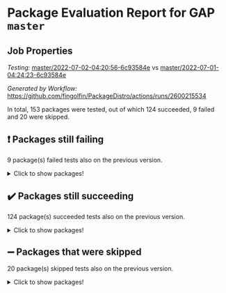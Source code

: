 # Package Evaluation Report for GAP `master`

## Job Properties

*Testing:* [master/2022-07-02-04:20:56-6c93584e](https://github.com/fingolfin/PackageDistro/blob/data/reports/master/2022-07-02-04:20:56-6c93584e) vs [master/2022-07-01-04:24:23-6c93584e](https://github.com/fingolfin/PackageDistro/blob/data/reports/master/2022-07-01-04:24:23-6c93584e)

*Generated by Workflow:* https://github.com/fingolfin/PackageDistro/actions/runs/2600215534

In total, 153 packages were tested, out of which 124 succeeded, 9 failed and 20 were skipped.

## :exclamation: Packages still failing

9 package(s) failed tests also on the previous version.
<details><summary>Click to show packages!</summary>

- fining 1.4.1 [(failure)](https://github.com/fingolfin/PackageDistro/runs/7159469578?check_suite_focus=true)
- francy 1.2.4 [(failure)](https://github.com/fingolfin/PackageDistro/runs/7159469849?check_suite_focus=true)
- hap 1.41 [(failure)](https://github.com/fingolfin/PackageDistro/runs/7159470244?check_suite_focus=true)
- normalizinterface 1.3.2 [(failure)](https://github.com/fingolfin/PackageDistro/runs/7159471022?check_suite_focus=true)
- packagemanager 1.2 [(failure)](https://github.com/fingolfin/PackageDistro/runs/7159471135?check_suite_focus=true)
- rcwa 4.6.4 [(failure)](https://github.com/fingolfin/PackageDistro/runs/7159471429?check_suite_focus=true)
- recog 1.3.2 [(failure)](https://github.com/fingolfin/PackageDistro/runs/7159471471?check_suite_focus=true)
- semigroups 4.0.0 [(failure)](https://github.com/fingolfin/PackageDistro/runs/7159471598?check_suite_focus=true)
- ugaly 4.0.2 [(failure)](https://github.com/fingolfin/PackageDistro/runs/7159472152?check_suite_focus=true)
</details>

## :heavy_check_mark: Packages still succeeding

124 package(s) succeeded tests also on the previous version.
<details><summary>Click to show packages!</summary>

- ace 5.4 [(success)](https://github.com/fingolfin/PackageDistro/runs/7159468277?check_suite_focus=true)
- aclib 1.3.2 [(success)](https://github.com/fingolfin/PackageDistro/runs/7159468304?check_suite_focus=true)
- agt 0.2 [(success)](https://github.com/fingolfin/PackageDistro/runs/7159468330?check_suite_focus=true)
- alnuth 3.2.1 [(success)](https://github.com/fingolfin/PackageDistro/runs/7159468358?check_suite_focus=true)
- anupq 3.2.6 [(success)](https://github.com/fingolfin/PackageDistro/runs/7159468383?check_suite_focus=true)
- atlasrep 2.1.2 [(success)](https://github.com/fingolfin/PackageDistro/runs/7159468402?check_suite_focus=true)
- autodoc 2022.03.10 [(success)](https://github.com/fingolfin/PackageDistro/runs/7159468429?check_suite_focus=true)
- automata 1.15 [(success)](https://github.com/fingolfin/PackageDistro/runs/7159468467?check_suite_focus=true)
- automgrp 1.3.2 [(success)](https://github.com/fingolfin/PackageDistro/runs/7159468515?check_suite_focus=true)
- autpgrp 1.10.2 [(success)](https://github.com/fingolfin/PackageDistro/runs/7159468556?check_suite_focus=true)
- cap 2022.06-04 [(success)](https://github.com/fingolfin/PackageDistro/runs/7159468600?check_suite_focus=true)
- caratinterface 2.3.3 [(success)](https://github.com/fingolfin/PackageDistro/runs/7159468646?check_suite_focus=true)
- cddinterface 2020.06.24 [(success)](https://github.com/fingolfin/PackageDistro/runs/7159468683?check_suite_focus=true)
- circle 1.6.5 [(success)](https://github.com/fingolfin/PackageDistro/runs/7159468736?check_suite_focus=true)
- classicpres 1.22 [(success)](https://github.com/fingolfin/PackageDistro/runs/7159468768?check_suite_focus=true)
- cohomolo 1.6.10 [(success)](https://github.com/fingolfin/PackageDistro/runs/7159468801?check_suite_focus=true)
- congruence 1.2.4 [(success)](https://github.com/fingolfin/PackageDistro/runs/7159468837?check_suite_focus=true)
- corelg 1.56 [(success)](https://github.com/fingolfin/PackageDistro/runs/7159468874?check_suite_focus=true)
- crime 1.6 [(success)](https://github.com/fingolfin/PackageDistro/runs/7159468897?check_suite_focus=true)
- crisp 1.4.5 [(success)](https://github.com/fingolfin/PackageDistro/runs/7159468932?check_suite_focus=true)
- crypting 0.10 [(success)](https://github.com/fingolfin/PackageDistro/runs/7159468958?check_suite_focus=true)
- cryst 4.1.24 [(success)](https://github.com/fingolfin/PackageDistro/runs/7159468993?check_suite_focus=true)
- crystcat 1.1.9 [(success)](https://github.com/fingolfin/PackageDistro/runs/7159469017?check_suite_focus=true)
- ctbllib 1.3.4 [(success)](https://github.com/fingolfin/PackageDistro/runs/7159469045?check_suite_focus=true)
- cubefree 1.19 [(success)](https://github.com/fingolfin/PackageDistro/runs/7159469083?check_suite_focus=true)
- curlinterface 2.2.2 [(success)](https://github.com/fingolfin/PackageDistro/runs/7159469130?check_suite_focus=true)
- cvec 2.7.5 [(success)](https://github.com/fingolfin/PackageDistro/runs/7159469168?check_suite_focus=true)
- datastructures 0.2.7 [(success)](https://github.com/fingolfin/PackageDistro/runs/7159469219?check_suite_focus=true)
- deepthought 1.0.5 [(success)](https://github.com/fingolfin/PackageDistro/runs/7159469251?check_suite_focus=true)
- design 1.7 [(success)](https://github.com/fingolfin/PackageDistro/runs/7159469292?check_suite_focus=true)
- difsets 2.3.1 [(success)](https://github.com/fingolfin/PackageDistro/runs/7159469328?check_suite_focus=true)
- digraphs 1.5.3 [(success)](https://github.com/fingolfin/PackageDistro/runs/7159469360?check_suite_focus=true)
- edim 1.3.5 [(success)](https://github.com/fingolfin/PackageDistro/runs/7159469393?check_suite_focus=true)
- example 4.3.1 [(success)](https://github.com/fingolfin/PackageDistro/runs/7159469421?check_suite_focus=true)
- factint 1.6.3 [(success)](https://github.com/fingolfin/PackageDistro/runs/7159469465?check_suite_focus=true)
- ferret 1.0.7 [(success)](https://github.com/fingolfin/PackageDistro/runs/7159469499?check_suite_focus=true)
- fga 1.4.0 [(success)](https://github.com/fingolfin/PackageDistro/runs/7159469535?check_suite_focus=true)
- float 1.0.3 [(success)](https://github.com/fingolfin/PackageDistro/runs/7159469621?check_suite_focus=true)
- format 1.4.3 [(success)](https://github.com/fingolfin/PackageDistro/runs/7159469655?check_suite_focus=true)
- forms 1.2.7 [(success)](https://github.com/fingolfin/PackageDistro/runs/7159469702?check_suite_focus=true)
- fplsa 1.2.5 [(success)](https://github.com/fingolfin/PackageDistro/runs/7159469745?check_suite_focus=true)
- fr 2.4.8 [(success)](https://github.com/fingolfin/PackageDistro/runs/7159469816?check_suite_focus=true)
- fwtree 1.3 [(success)](https://github.com/fingolfin/PackageDistro/runs/7159469876?check_suite_focus=true)
- gbnp 1.0.5 [(success)](https://github.com/fingolfin/PackageDistro/runs/7159469905?check_suite_focus=true)
- generalizedmorphismsforcap 2022.05-01 [(success)](https://github.com/fingolfin/PackageDistro/runs/7159469941?check_suite_focus=true)
- genss 1.6.6 [(success)](https://github.com/fingolfin/PackageDistro/runs/7159469966?check_suite_focus=true)
- gradedringforhomalg 2022.03-01 [(success)](https://github.com/fingolfin/PackageDistro/runs/7159470019?check_suite_focus=true)
- grape 4.8.5 [(success)](https://github.com/fingolfin/PackageDistro/runs/7159470060?check_suite_focus=true)
- groupoids 1.69 [(success)](https://github.com/fingolfin/PackageDistro/runs/7159470088?check_suite_focus=true)
- grpconst 2.6.2 [(success)](https://github.com/fingolfin/PackageDistro/runs/7159470119?check_suite_focus=true)
- guarana 0.96.3 [(success)](https://github.com/fingolfin/PackageDistro/runs/7159470159?check_suite_focus=true)
- guava 3.16 [(success)](https://github.com/fingolfin/PackageDistro/runs/7159470200?check_suite_focus=true)
- hapcryst 0.1.14 [(success)](https://github.com/fingolfin/PackageDistro/runs/7159470286?check_suite_focus=true)
- hecke 1.5.3 [(success)](https://github.com/fingolfin/PackageDistro/runs/7159470323?check_suite_focus=true)
- help 3.5 [(success)](https://github.com/fingolfin/PackageDistro/runs/7159470373?check_suite_focus=true)
- idrel 2.44 [(success)](https://github.com/fingolfin/PackageDistro/runs/7159470412?check_suite_focus=true)
- images 1.3.1 [(success)](https://github.com/fingolfin/PackageDistro/runs/7159470449?check_suite_focus=true)
- intpic 0.3.0 [(success)](https://github.com/fingolfin/PackageDistro/runs/7159470496?check_suite_focus=true)
- io 4.7.2 [(success)](https://github.com/fingolfin/PackageDistro/runs/7159470537?check_suite_focus=true)
- irredsol 1.4.3 [(success)](https://github.com/fingolfin/PackageDistro/runs/7159470576?check_suite_focus=true)
- json 2.1.0 [(success)](https://github.com/fingolfin/PackageDistro/runs/7159470621?check_suite_focus=true)
- jupyterkernel 1.4.1 [(success)](https://github.com/fingolfin/PackageDistro/runs/7159470661?check_suite_focus=true)
- jupyterviz 1.5.1 [(success)](https://github.com/fingolfin/PackageDistro/runs/7159470700?check_suite_focus=true)
- kan 1.34 [(success)](https://github.com/fingolfin/PackageDistro/runs/7159470721?check_suite_focus=true)
- kbmag 1.5.9 [(success)](https://github.com/fingolfin/PackageDistro/runs/7159470742?check_suite_focus=true)
- laguna 3.9.5 [(success)](https://github.com/fingolfin/PackageDistro/runs/7159470755?check_suite_focus=true)
- liealgdb 2.2.1 [(success)](https://github.com/fingolfin/PackageDistro/runs/7159470778?check_suite_focus=true)
- liepring 2.6 [(success)](https://github.com/fingolfin/PackageDistro/runs/7159470791?check_suite_focus=true)
- liering 2.4.2 [(success)](https://github.com/fingolfin/PackageDistro/runs/7159470810?check_suite_focus=true)
- linearalgebraforcap 2022.06-02 [(success)](https://github.com/fingolfin/PackageDistro/runs/7159470819?check_suite_focus=true)
- loops 3.4.1 [(success)](https://github.com/fingolfin/PackageDistro/runs/7159470831?check_suite_focus=true)
- lpres 1.0.3 [(success)](https://github.com/fingolfin/PackageDistro/runs/7159470848?check_suite_focus=true)
- majoranaalgebras 1.4 [(success)](https://github.com/fingolfin/PackageDistro/runs/7159470865?check_suite_focus=true)
- mapclass 1.4.5 [(success)](https://github.com/fingolfin/PackageDistro/runs/7159470879?check_suite_focus=true)
- matgrp 0.64 [(success)](https://github.com/fingolfin/PackageDistro/runs/7159470892?check_suite_focus=true)
- modisom 2.5.2 [(success)](https://github.com/fingolfin/PackageDistro/runs/7159470911?check_suite_focus=true)
- modulepresentationsforcap 2022.05-03 [(success)](https://github.com/fingolfin/PackageDistro/runs/7159470930?check_suite_focus=true)
- monoidalcategories 2022.06-06 [(success)](https://github.com/fingolfin/PackageDistro/runs/7159470951?check_suite_focus=true)
- nconvex 2020.11-04 [(success)](https://github.com/fingolfin/PackageDistro/runs/7159470973?check_suite_focus=true)
- nilmat 1.4.1 [(success)](https://github.com/fingolfin/PackageDistro/runs/7159470996?check_suite_focus=true)
- nock 1.5 [(success)](https://github.com/fingolfin/PackageDistro/runs/7159471010?check_suite_focus=true)
- nq 2.5.8 [(success)](https://github.com/fingolfin/PackageDistro/runs/7159471033?check_suite_focus=true)
- numericalsgps 1.3.0 [(success)](https://github.com/fingolfin/PackageDistro/runs/7159471049?check_suite_focus=true)
- openmath 11.5.1 [(success)](https://github.com/fingolfin/PackageDistro/runs/7159471070?check_suite_focus=true)
- orb 4.8.4 [(success)](https://github.com/fingolfin/PackageDistro/runs/7159471103?check_suite_focus=true)
- patternclass 2.4.2 [(success)](https://github.com/fingolfin/PackageDistro/runs/7159471166?check_suite_focus=true)
- permut 2.0.4 [(success)](https://github.com/fingolfin/PackageDistro/runs/7159471199?check_suite_focus=true)
- polenta 1.3.10 [(success)](https://github.com/fingolfin/PackageDistro/runs/7159471224?check_suite_focus=true)
- polymaking 0.8.6 [(success)](https://github.com/fingolfin/PackageDistro/runs/7159471260?check_suite_focus=true)
- primgrp 3.4.2 [(success)](https://github.com/fingolfin/PackageDistro/runs/7159471301?check_suite_focus=true)
- profiling 2.5.0 [(success)](https://github.com/fingolfin/PackageDistro/runs/7159471334?check_suite_focus=true)
- qpa 1.33 [(success)](https://github.com/fingolfin/PackageDistro/runs/7159471360?check_suite_focus=true)
- quagroup 1.8.3 [(success)](https://github.com/fingolfin/PackageDistro/runs/7159471387?check_suite_focus=true)
- radiroot 2.9 [(success)](https://github.com/fingolfin/PackageDistro/runs/7159471406?check_suite_focus=true)
- rds 1.8 [(success)](https://github.com/fingolfin/PackageDistro/runs/7159471448?check_suite_focus=true)
- repndecomp 1.2.1 [(success)](https://github.com/fingolfin/PackageDistro/runs/7159471493?check_suite_focus=true)
- repsn 3.1.0 [(success)](https://github.com/fingolfin/PackageDistro/runs/7159471521?check_suite_focus=true)
- resclasses 4.7.2 [(success)](https://github.com/fingolfin/PackageDistro/runs/7159471546?check_suite_focus=true)
- scscp 2.3.1 [(success)](https://github.com/fingolfin/PackageDistro/runs/7159471567?check_suite_focus=true)
- sglppow 2.2 [(success)](https://github.com/fingolfin/PackageDistro/runs/7159471622?check_suite_focus=true)
- sgpviz 0.999.5 [(success)](https://github.com/fingolfin/PackageDistro/runs/7159471665?check_suite_focus=true)
- simpcomp 2.1.14 [(success)](https://github.com/fingolfin/PackageDistro/runs/7159471697?check_suite_focus=true)
- singular 2020.12.18 [(success)](https://github.com/fingolfin/PackageDistro/runs/7159471732?check_suite_focus=true)
- sla 1.5.3 [(success)](https://github.com/fingolfin/PackageDistro/runs/7159471778?check_suite_focus=true)
- smallgrp 1.5 [(success)](https://github.com/fingolfin/PackageDistro/runs/7159471811?check_suite_focus=true)
- smallsemi 0.6.13 [(success)](https://github.com/fingolfin/PackageDistro/runs/7159471844?check_suite_focus=true)
- sonata 2.9.4 [(success)](https://github.com/fingolfin/PackageDistro/runs/7159471864?check_suite_focus=true)
- sophus 1.25 [(success)](https://github.com/fingolfin/PackageDistro/runs/7159471897?check_suite_focus=true)
- spinsym 1.5.2 [(success)](https://github.com/fingolfin/PackageDistro/runs/7159471922?check_suite_focus=true)
- symbcompcc 1.3.2 [(success)](https://github.com/fingolfin/PackageDistro/runs/7159471953?check_suite_focus=true)
- thelma 1.3 [(success)](https://github.com/fingolfin/PackageDistro/runs/7159471988?check_suite_focus=true)
- tomlib 1.2.9 [(success)](https://github.com/fingolfin/PackageDistro/runs/7159472027?check_suite_focus=true)
- toric 1.9.5 [(success)](https://github.com/fingolfin/PackageDistro/runs/7159472065?check_suite_focus=true)
- transgrp 3.6.2 [(success)](https://github.com/fingolfin/PackageDistro/runs/7159472113?check_suite_focus=true)
- unipot 1.5 [(success)](https://github.com/fingolfin/PackageDistro/runs/7159472195?check_suite_focus=true)
- unitlib 4.1.0 [(success)](https://github.com/fingolfin/PackageDistro/runs/7159472221?check_suite_focus=true)
- utils 0.72 [(success)](https://github.com/fingolfin/PackageDistro/runs/7159472254?check_suite_focus=true)
- uuid 0.7 [(success)](https://github.com/fingolfin/PackageDistro/runs/7159472285?check_suite_focus=true)
- walrus 0.9991 [(success)](https://github.com/fingolfin/PackageDistro/runs/7159472318?check_suite_focus=true)
- wedderga 4.10.2 [(success)](https://github.com/fingolfin/PackageDistro/runs/7159472344?check_suite_focus=true)
- xmod 2.88 [(success)](https://github.com/fingolfin/PackageDistro/runs/7159472380?check_suite_focus=true)
- xmodalg 1.22 [(success)](https://github.com/fingolfin/PackageDistro/runs/7159472417?check_suite_focus=true)
- yangbaxter 0.10.0 [(success)](https://github.com/fingolfin/PackageDistro/runs/7159472453?check_suite_focus=true)
- zeromqinterface 0.13 [(success)](https://github.com/fingolfin/PackageDistro/runs/7159472485?check_suite_focus=true)
</details>

## :heavy_minus_sign: Packages that were skipped

20 package(s) skipped tests also on the previous version.
<details><summary>Click to show packages!</summary>

- 4ti2interface 2022.03-01 [(skipped)](https://github.com/fingolfin/PackageDistro/runs/7159423526?check_suite_focus=true)
- browse 1.8.14 [(skipped)](https://github.com/fingolfin/PackageDistro/runs/7159423526?check_suite_focus=true)
- examplesforhomalg 2022.03-01 [(skipped)](https://github.com/fingolfin/PackageDistro/runs/7159423526?check_suite_focus=true)
- gapdoc 1.6.5 [(skipped)](https://github.com/fingolfin/PackageDistro/runs/7159423526?check_suite_focus=true)
- gauss 2022.03-01 [(skipped)](https://github.com/fingolfin/PackageDistro/runs/7159423526?check_suite_focus=true)
- gaussforhomalg 2022.03-01 [(skipped)](https://github.com/fingolfin/PackageDistro/runs/7159423526?check_suite_focus=true)
- gradedmodules 2022.03-01 [(skipped)](https://github.com/fingolfin/PackageDistro/runs/7159423526?check_suite_focus=true)
- homalg 2022.03-01 [(skipped)](https://github.com/fingolfin/PackageDistro/runs/7159423526?check_suite_focus=true)
- homalgtocas 2022.03-01 [(skipped)](https://github.com/fingolfin/PackageDistro/runs/7159423526?check_suite_focus=true)
- io_forhomalg 2022.03-01 [(skipped)](https://github.com/fingolfin/PackageDistro/runs/7159423526?check_suite_focus=true)
- itc 1.5.1 [(skipped)](https://github.com/fingolfin/PackageDistro/runs/7159423526?check_suite_focus=true)
- localizeringforhomalg 2022.03-01 [(skipped)](https://github.com/fingolfin/PackageDistro/runs/7159423526?check_suite_focus=true)
- matricesforhomalg 2022.04-01 [(skipped)](https://github.com/fingolfin/PackageDistro/runs/7159423526?check_suite_focus=true)
- modules 2022.03-01 [(skipped)](https://github.com/fingolfin/PackageDistro/runs/7159423526?check_suite_focus=true)
- polycyclic 2.16 [(skipped)](https://github.com/fingolfin/PackageDistro/runs/7159423526?check_suite_focus=true)
- ringsforhomalg 2022.04-01 [(skipped)](https://github.com/fingolfin/PackageDistro/runs/7159423526?check_suite_focus=true)
- sco 2022.03-01 [(skipped)](https://github.com/fingolfin/PackageDistro/runs/7159423526?check_suite_focus=true)
- toolsforhomalg 2022.05-01 [(skipped)](https://github.com/fingolfin/PackageDistro/runs/7159423526?check_suite_focus=true)
- toricvarieties 2022.03.23 [(skipped)](https://github.com/fingolfin/PackageDistro/runs/7159423526?check_suite_focus=true)
- xgap 4.31 [(skipped)](https://github.com/fingolfin/PackageDistro/runs/7159423526?check_suite_focus=true)
</details>


